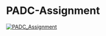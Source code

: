 # PADC-Assignment
<a href="https://ibb.co/fi0QNb"><img src="https://preview.ibb.co/dAQs2b/PADC_Assignment.png" alt="PADC_Assignment" border="0"></a>
